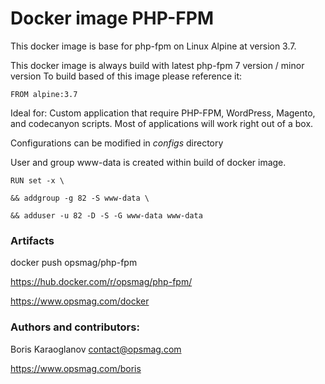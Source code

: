 # Docker image PHP-FPM

This docker image is base for php-fpm on Linux Alpine at version 3.7.

This docker image is always build with latest php-fpm 7 version / minor version 
To build based of this image please reference it:
```
FROM alpine:3.7
```
Ideal for: Custom application that require PHP-FPM, WordPress, Magento, and codecanyon scripts. Most of applications will work right out of a box.

Configurations can be modified in *configs* directory

User and group www-data is created within build of docker image.
```
RUN set -x \

&& addgroup -g 82 -S www-data \

&& adduser -u 82 -D -S -G www-data www-data
```

### Artifacts
docker push opsmag/php-fpm

https://hub.docker.com/r/opsmag/php-fpm/

https://www.opsmag.com/docker

### Authors and contributors: 
Boris Karaoglanov
contact@opsmag.com

https://www.opsmag.com/boris